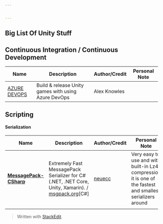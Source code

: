 ```yaml
---


---
```


<h2 id="big-list-of-unity-stuff"><strong>Big List Of Unity Stuff</strong></h2>
<h2 id="continuous-integration--continuous-development">Continuous Integration / Continuous Development</h2>

<table>
<thead>
<tr>
<th>Name</th>
<th>Description</th>
<th>Author/Credit</th>
<th>Personal Note</th>
</tr>
</thead>
<tbody>
<tr>
<td><a href="https://alexknowles.info/unity/build-release-unity-games-with-azure-devops/">AZURE DEVOPS</a></td>
<td>Build &amp; release Unity games with using Azure DevOps</td>
<td>Alex Knowles</td>
<td></td>
</tr>
</tbody>
</table><h2 id="scripting">Scripting</h2>
<h4 id="serialization">Serialization</h4>

<table>
<thead>
<tr>
<th>Name</th>
<th>Description</th>
<th>Author/Credit</th>
<th>Personal Note</th>
</tr>
</thead>
<tbody>
<tr>
<td><strong><a href="https://github.com/neuecc/MessagePack-CSharp">MessagePack-CSharp</a></strong></td>
<td>Extremely Fast MessagePack Serializer for C#(.NET, .NET Core, Unity, Xamarin). / <a href="http://msgpack.org">msgpack.org</a>[C#]</td>
<td><a href="https://github.com/neuecc">neuecc</a></td>
<td>Very easy to use and with built-in Lz4 compression it is one of the fastest and smallest serializers around</td>
</tr>
<tr>
<td></td>
<td></td>
<td></td>
<td></td>
</tr>
</tbody>
</table><blockquote>
<p>Written with <a href="https://stackedit.io/">StackEdit</a>.</p>
</blockquote>

